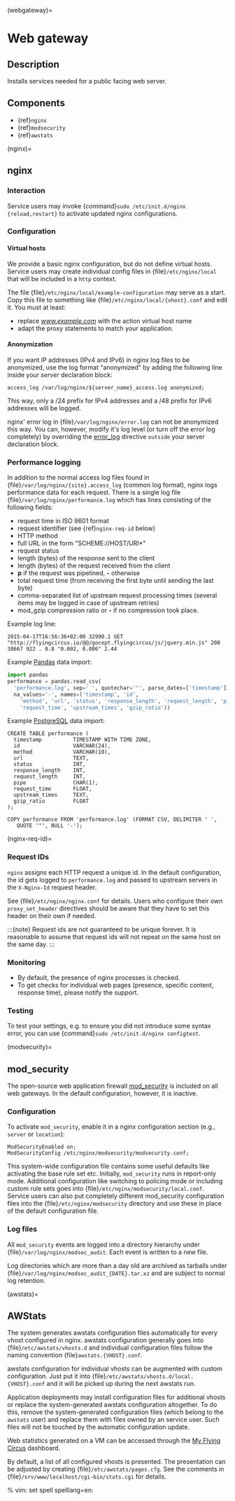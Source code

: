 (webgateway)=

# Web gateway

## Description

Installs services needed for a public facing web server.

## Components

- {ref}`nginx`
- {ref}`modsecurity`
- {ref}`awstats`

(nginx)=

## nginx

### Interaction

Service users may invoke {command}`sudo /etc/init.d/nginx {reload,restart}` to
activate updated nginx configurations.

### Configuration

#### Virtual hosts

We provide a basic nginx configuration, but do not define virtual hosts. Service
users may create individual config files in {file}`/etc/nginx/local` that will
be included in a `http` context.

The file {file}`/etc/nginx/local/example-configuration` may serve as a start.
Copy this file to something like {file}`/etc/nginx/local/{vhost}.conf`
and edit it. You must at least:

- replace *www.example.com* with the action virtual host name
- adapt the proxy statements to match your application.

#### Anonymization

If you want IP addresses (IPv4 and IPv6) in nginx log files to be anonymized,
use the log format "anonymized" by adding the following line inside your
*server* declaration block:

```
access_log /var/log/nginx/${server_name}_access.log anonymized;
```

This way, only a /24 prefix for IPv4 addresses and a /48 prefix for IPv6
addresses will be logged.

nginx' error log in {file}`/var/log/nginx/error.log` can not be anonymized this
way. You can, however, modify it's log level (or turn off the error log
completely) by overriding the [error_log](http://nginx.org/en/docs/ngx_core_module.html#error_log) directive
`outside` your server declaration block.

### Performance logging

In addition to the normal access log files found in
{file}`/var/log/nginx/{site}.access_log` (common log format), nginx logs
performance data for each request. There is a single log file
{file}`/var/log/nginx/performance.log` which has lines consisting of the
following fields:

- request time in ISO 8601 format
- request identifier (see {ref}`nginx-req-id` below)
- HTTP method
- full URL in the form "SCHEME://HOST/URI\*"
- request status
- length (bytes) of the response sent to the client
- length (bytes) of the request received from the client
- **p** if the request was pipelined, **-** otherwise
- total request time (from receiving the first byte until sending the
  last byte)
- comma-separated list of upstream request processing times (several items may
  be logged in case of upstream retries)
- mod_gzip compression ratio or **-** if no compression took place.

Example log line:

```
2015-04-17T16:56:36+02:00 32990.1 GET "http://flyingcircus.io/@@/gocept.flyingcircus/js/jquery.min.js" 200 38667 922 . 0.8 "0.002, 0.006" 2.44
```

Example [Pandas](http://pandas.pydata.org/) data import:

```python
import pandas
performance = pandas.read_csv(
  'performance.log', sep=' ', quotechar='"', parse_dates=['timestamp'],
  na_values='-', names=('timestamp', 'id',
    'method', 'url', 'status', 'response_length', 'request_length', 'pipe',
    'request_time', 'upstream_times', 'gzip_ratio'))
```

Example [PostgreSQL](http://www.postgresql.org/) data import:

```
CREATE TABLE performance (
  timestamp          TIMESTAMP WITH TIME ZONE,
  id                 VARCHAR(24),
  method             VARCHAR(10),
  url                TEXT,
  status             INT,
  response_length    INT,
  request_length     INT,
  pipe               CHAR(1),
  request_time       FLOAT,
  upstream_times     TEXT,
  gzip_ratio         FLOAT
);

COPY performance FROM 'performance.log' (FORMAT CSV, DELIMITER ' ',
   QUOTE '"', NULL '-');
```

(nginx-req-id)=

### Request IDs

`nginx` assigns each HTTP request a unique id. In the default configuration,
the id gets logged to `performance.log` and passed to upstream servers in
the `X-Nginx-Id` request header.

See {file}`/etc/nginx/nginx.conf` for details. Users who configure their own
`proxy_set_header` directives should be aware that they have to set this header
on their own if needed.

:::{note}
Request ids are not guaranteed to be unique forever. It is reasonable to
assume that request ids will not repeat on the same host on the same day.
:::

### Monitoring

- By default, the presence of nginx processes is checked.
- To get checks for individual web pages (presence, specific content, response
  time), please notify the support.

### Testing

To test your settings, e.g. to ensure you did not introduce some syntax error,
you can use {command}`sudo /etc/init.d/nginx configtest`.

(modsecurity)=

## mod_security

The open-source web application firewall [mod_security](http://modsecurity.org/) is included on all web gateways. In the default
configuration, however, it is inactive.

### Configuration

To activate `mod_security`, enable it in a nginx configuration section
(e.g., `server` or `location`):

```
ModSecurityEnabled on;
ModSecurityConfig /etc/nginx/modsecurity/modsecurity.conf;
```

This system-wide configuration file contains some useful defaults like
activating the base rule set etc. Initially, `mod_security` runs in report-only
mode. Additional configuration like switching to policing mode or including
custom rule sets goes into {file}`/etc/nginx/modsecurity/local.conf`. Service
users can also put completely different mod_security configuration files into
the {file}`/etc/nginx/modsecurity` directory and use these in place of the
default configuration file.

### Log files

All `mod_security` events are logged into a directory hierarchy under
{file}`/var/log/nginx/modsec_audit`. Each event is written to a new file.

Log directories which are more than a day old are archived as tarballs under
{file}`/var/log/nginx/modsec_audit_{DATE}.tar.xz` and are subject to normal log
retention.

(awstats)=

## AWStats

The system generates awstats configuration files automatically for every vhost
configured in nginx. awstats configuration generally goes into
{file}`/etc/awstats/vhosts.d` and individual configuration files follow the
naming convention {file}`awstats.{VHOST}.conf`.

awstats configuration for individual vhosts can be augmented with custom
configuration. Just put it into {file}`/etc/awstats/vhosts.d/local.{VHOST}.conf`
and it will be picked up during the next awstats run.

Application deployments may install configuration files for additional vhosts or
replace the system-generated awstats configuration altogether. To do this,
remove the system-generated configuration files (which belong to the `awstats`
user) and replace them with files owned by an service user. Such files will not
be touched by the automatic configuration update.

Web statistics generated on a VM can be accessed through
the [My Flying Circus](https://my.flyingcircus.io) dashboard.

By default, a list of all configured vhosts is presented. The presentation can
be adjusted by creating {file}`/etc/awstats/pages.cfg`. See the comments in
{file}`/srv/www/localhost/cgi-bin/stats.cgi` for details.

% vim: set spell spelllang=en:
